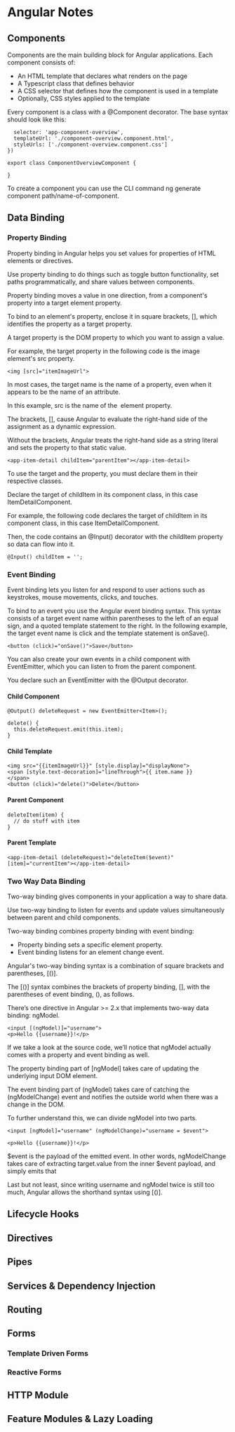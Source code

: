 # Angular Notes

## Components

Components are the main building block for Angular applications. Each component consists of:

- An HTML template that declares what renders on the page
- A Typescript class that defines behavior
- A CSS selector that defines how the component is used in a template
- Optionally, CSS styles applied to the template

Every component is a class with a @Component decorator.
The base syntax should look like this:

```@Component({
  selector: 'app-component-overview',
  templateUrl: './component-overview.component.html',
  styleUrls: ['./component-overview.component.css']
})

export class ComponentOverviewComponent {

}
```

To create a component you can use the CLI command ng generate component path/name-of-component.

## Data Binding
### Property Binding
Property binding in Angular helps you set values for properties of HTML elements or directives. 

Use property binding to do things such as toggle button functionality, set paths programmatically, and share values between components.

Property binding moves a value in one direction, from a component's property into a target element property.

To bind to an element's property, enclose it in square brackets, [], which identifies the property as a target property. 

A target property is the DOM property to which you want to assign a value. 

For example, the target property in the following code is the image element's src property.

```
<img [src]="itemImageUrl">
```

In most cases, the target name is the name of a property, even when it appears to be the name of an attribute. 

In this example, src is the name of the <img> element property.

The brackets, [], cause Angular to evaluate the right-hand side of the assignment as a dynamic expression. 

Without the brackets, Angular treats the right-hand side as a string literal and sets the property to that static value.

```
<app-item-detail childItem="parentItem"></app-item-detail>
```

To use the target and the property, you must declare them in their respective classes.

Declare the target of childItem in its component class, in this case ItemDetailComponent.

For example, the following code declares the target of childItem in its component class, in this case ItemDetailComponent.

Then, the code contains an @Input() decorator with the childItem property so data can flow into it.

```
@Input() childItem = '';
```

### Event Binding
Event binding lets you listen for and respond to user actions such as keystrokes, mouse movements, clicks, and touches.

To bind to an event you use the Angular event binding syntax. 
This syntax consists of a target event name within parentheses to the left of an equal sign, and a quoted template statement to the right. 
In the following example, the target event name is click and the template statement is onSave().

```
<button (click)="onSave()">Save</button>
```

You can also create your own events in a child component with EventEmitter, which you can listen to from the parent component.

You declare such an EventEmitter with the @Output decorator.

#### Child Component
```
@Output() deleteRequest = new EventEmitter<Item>();

delete() {
  this.deleteRequest.emit(this.item);
}
```
#### Child Template
```
<img src="{{itemImageUrl}}" [style.display]="displayNone">
<span [style.text-decoration]="lineThrough">{{ item.name }}
</span>
<button (click)="delete()">Delete</button>
```

#### Parent Component

```
deleteItem(item) {
  // do stuff with item
}
```

#### Parent Template
```
<app-item-detail (deleteRequest)="deleteItem($event)" [item]="currentItem"></app-item-detail>
```

### Two Way Data Binding

Two-way binding gives components in your application a way to share data. 

Use two-way binding to listen for events and update values simultaneously between parent and child components.

Two-way binding combines property binding with event binding:

* Property binding sets a specific element property.
* Event binding listens for an element change event.

Angular's two-way binding syntax is a combination of square brackets and parentheses, [()]. 

The [()] syntax combines the brackets of property binding, [], with the parentheses of event binding, (), as follows.

There’s one directive in Angular >= 2.x that implements two-way data binding: ngModel.

```
<input [(ngModel)]="username">
<p>Hello {{username}}!</p>
```

If we take a look at the source code, we’ll notice that ngModel actually comes with a property and event binding as well. 

The property binding part of [ngModel] takes care of updating the underlying input DOM element.

The event binding part of (ngModel) takes care of catching the (ngModelChange) event and notifies the outside world when there was a change in the DOM. 

To further understand this, we can divide ngModel into two parts.

```
<input [ngModel]="username" (ngModelChange)="username = $event">

<p>Hello {{username}}!</p>
```

$event is the payload of the emitted event. 
In other words, ngModelChange takes care of extracting target.value from the inner $event payload, and simply emits that

Last but not least, since writing username and ngModel twice is still too much, Angular allows the shorthand syntax using [()].

## Lifecycle Hooks

## Directives

## Pipes

## Services & Dependency Injection

## Routing

## Forms
### Template Driven Forms
### Reactive Forms

## HTTP Module

## Feature Modules & Lazy Loading
````
